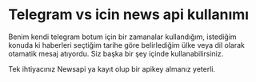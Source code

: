 # Telegram vs icin news api kullanımı 
Benim kendi telegram botum için bir zamanalar kullandığım, istediğim konuda ki haberleri seçtiğim tarihe göre belirlediğim ülke veya dil olarak otamatik mesaj atıyordu. Siz başka bir şey içinde kullanabilirsiniz.


Tek ihtiyacınız Newsapi ya kayıt olup bir apikey almanız yeterli.
